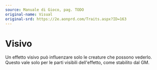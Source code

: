 ```yaml
---
source: Manuale di Gioco, pag. TODO
original-name: Visual
original-srd: https://2e.aonprd.com/Traits.aspx?ID=163
---
```


# Visivo

Un effetto visivo può influenzare solo le creature che possono vederlo. Questo
vale solo per le parti visibili dell'effetto, come stabilito dal GM.
